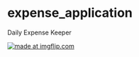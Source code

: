 # expense_application

Daily Expense Keeper 


<a href="https://imgflip.com/gif/3ess28"><img src="https://i.imgflip.com/3ess28.gif" title="made at imgflip.com"/></a>
